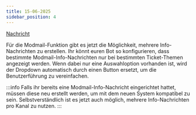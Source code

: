 ```yaml
---
title: 15-06-2025
sidebar_position: 4
---
```

[Nachricht](https://discord.com/channels/489786377261678592/916460015815127081/1383580309840461875)


Für die Modmail-Funktion gibt es jetzt die Möglichkeit, mehrere Info-Nachrichten zu erstellen. Ihr könnt euren Bot so konfigurieren, dass bestimmte Modmail-Info-Nachrichten nur bei bestimmten Ticket-Themen angezeigt werden. Wenn dabei nur eine Auswahloption vorhanden ist, wird der Dropdown automatisch durch einen Button ersetzt, um die Benutzerführung zu vereinfachen.

:::info
Falls ihr bereits eine Modmail-Info-Nachricht eingerichtet hattet, müssen diese neu erstellt werden, um mit dem neuen System kompatibel zu sein. Selbstverständlich ist es jetzt auch möglich, mehrere Info-Nachrichten pro Kanal zu nutzen.
:::